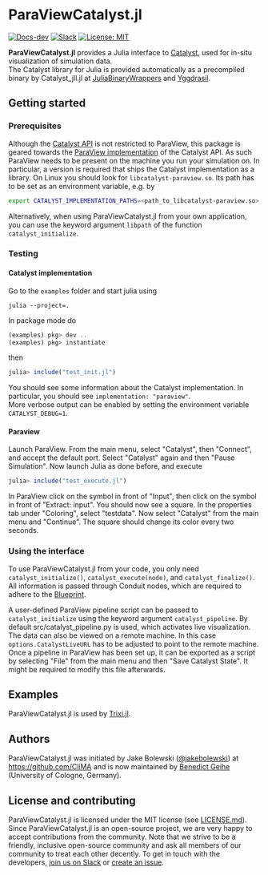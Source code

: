# ParaViewCatalyst.jl

<!-- [![Docs-stable](https://img.shields.io/badge/docs-stable-blue.svg)](https://trixi-framework.github.io/ParaViewCatalyst.jl/stable) -->
[![Docs-dev](https://img.shields.io/badge/docs-dev-blue.svg)](https://trixi-framework.github.io/ParaViewCatalyst.jl/dev)
[![Slack](https://img.shields.io/badge/chat-slack-e01e5a)](https://join.slack.com/t/trixi-framework/shared_invite/zt-sgkc6ppw-6OXJqZAD5SPjBYqLd8MU~g)
[![License: MIT](https://img.shields.io/badge/License-MIT-success.svg)](https://opensource.org/licenses/MIT)
<!-- [![Build Status](https://github.com/trixi-framework/ParaViewCatalyst.jl/actions/workflows/ci.yml/badge.svg)](https://github.com/trixi-framework/ParaViewCatalyst.jl/actions?query=workflow%3ACI) -->
<!-- [![Codecov](https://codecov.io/gh/trixi-framework/ParaViewCatalyst.jl/branch/main/graph/badge.svg)](https://codecov.io/gh/trixi-framework/ParaViewCatalyst.jl) -->
<!-- [![Coveralls](https://coveralls.io/repos/github/trixi-framework/ParaViewCatalyst.jl/badge.svg?branch=main)](https://coveralls.io/github/trixi-framework/ParaViewCatalyst.jl?branch=main) -->

**ParaViewCatalyst.jl** provides a Julia interface to
[Catalyst](https://docs.paraview.org/en/latest/Catalyst/index.html),
used for in-situ visualization of simulation data.  
The Catalyst library for Julia is provided automatically as a precompiled binary by Catalyst\_jll.jl
at
[JuliaBinaryWrappers](https://github.com/JuliaBinaryWrappers/Catalyst_jll.jl)
and [Yggdrasil](https://github.com/JuliaPackaging/Yggdrasil/tree/master/C/Catalyst).


## Getting started

### Prerequisites
Although the [Catalyst API](https://catalyst-in-situ.readthedocs.io) is not restricted to
ParaView, this package is geared towards the 
[ParaView implementation](https://docs.paraview.org/en/latest/Catalyst) of the Catalyst API.
As such ParaView needs to be present on the machine you run your simulation on. In
particular, a version is required that ships the Catalyst implementation as a library. On
Linux you should look for `libcatalyst-paraview.so`.
Its path has to be set as an environment variable, e.g. by
```bash
export CATALYST_IMPLEMENTATION_PATHS=<path_to_libcatalyst-paraview.so>
```
Alternatively, when using ParaViewCatalyst.jl from your own application, you can use the keyword argument `libpath` of the function `catalyst_initialize`.

### Testing

#### Catalyst implementation
Go to the `examples` folder and start julia using
```shell
julia --project=.
```
In package mode do
```julia
(examples) pkg> dev ..
(examples) pkg> instantiate
```
then
```julia
julia> include("test_init.jl")
``` 
You should see some information about the Catalyst implementation. In particular, you 
should see `implementation: "paraview"`.  
More verbose output can be enabled by setting the
environment variable `CATALYST_DEBUG=1`.

#### Paraview
Launch ParaView. From the main menu, select "Catalyst", then "Connect", and accept the
default port. Select "Catalyst" again and then "Pause Simulation". Now launch Julia as done
before, and execute
```julia
julia> include("test_execute.jl")
``` 
In ParaView click on the symbol in front of "Input", then click on the symbol in front of
"Extract: input". You should now see a square. In the properties tab under "Coloring",
select "testdata". Now select "Catalyst" from the main menu and "Continue". The square
should change its color every two seconds.

### Using the interface
To use ParaViewCatalyst.jl from your code, you only need `catalyst_initialize()`,
`catalyst_execute(node)`, and `catalyst_finalize()`. All information is passed
through Conduit nodes, which are required to adhere to the
[Blueprint](https://docs.paraview.org/en/latest/Catalyst/blueprints.html).

A user-defined ParaView pipeline script can be passed to `catalyst_initialize` using the
keyword argument `catalyst_pipeline`. By default src/catalyst_pipeline.py is used, which
activates live visualization. The data can also be viewed on a remote machine. In this case
`options.CatalystLiveURL` has to be adjusted to point to the remote machine.
Once a pipeline in ParaView has been set up, it can be exported as a script by selecting
"File" from the main menu and then "Save Catalyst State". It might be required to modify
this file afterwards.


## Examples
ParaViewCatalyst.jl is used by [Trixi.jl](https://github.com/trixi-framework/Trixi.jl).


## Authors
ParaViewCatalyst.jl was initiated by Jake Bolewski ([@jakebolewski](https://github.com/jakebolewski))
at https://github.com/CliMA and is now maintained by
[Benedict Geihe](https://www.mi.uni-koeln.de/NumSim/dr-benedict-geihe/) (University of Cologne,
Germany).


## License and contributing
ParaViewCatalyst.jl is licensed under the MIT license (see [LICENSE.md](LICENSE.md)).  Since
ParaViewCatalyst.jl is an open-source project, we are very happy to accept contributions from the
community. Note that we strive to be a friendly, inclusive open-source community and ask all members
of our community to treat each other decently. To get in touch with the developers,
[join us on Slack](https://join.slack.com/t/trixi-framework/shared_invite/zt-sgkc6ppw-6OXJqZAD5SPjBYqLd8MU~g)
or
[create an issue](https://github.com/trixi-framework/ParaViewCatalyst.jl/issues/new).
